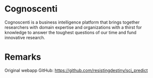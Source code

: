 # Cognoscenti
Cognoscenti is a business intelligence platform that brings together researchers with domain expertise and organizations with a thirst for knowledge to answer the toughest questions of our time and fund innovative research.







# Remarks
Original webapp GitHub: https://github.com/resistingdestiny/sci_predict
